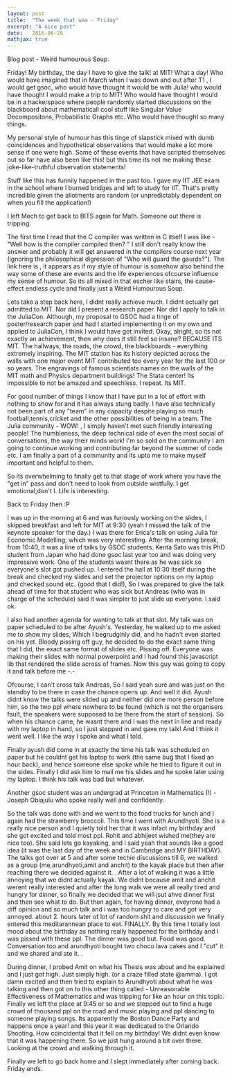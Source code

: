 ```yaml
---
layout: post
title:  "The week that was - Friday"
excerpt: "A nice post"
date:   2016-06-26 
mathjax: true
---
```

Blog post - Weird humourous Soup. 

Friday! My birthday, the day I have to give the talk! at MIT! What a day! Who would have imagined that in March when I was down and out after T1 , I would get gsoc, who would have thought it would be with Julia! who would have thought I would make a trip to MIT! Who would have thought I would be in a hackerspace where people randomly started discussions on the blackboard about mathematicall cool stuff like Singular Value Decompositons, Probabilistic Graphs etc. Who would have thought so many things. 

My personal style of humour has this tinge of slapstick mixed with dumb coincidences and hypothetical observations that would make a lot more sense if one were high. Some of these events that have scripted themselves out so far have also been like this! but this time its not me making these joke-like-truthful observation statements! 

Stuff like this has funnily happened in the past too. I gave my IIT JEE exam in the school where I burned bridges and left to study for IIT. That's pretty incredible given the allotments are random (or unpredictably dependent on when you fill the application!)

I left Mech to get back to BITS again for Math. Someone out there is tripping. 

The first time I read that the C compiler was written in C itself I was like - "Well how is the compiler compiled then? " I still don't really know the answer and probably it will get answered in the compilers course next year (ignoring the philosophical digression of "Who will guard the gaurds?"). The link here is , it appears as if my style of humour is somehow also behind the way some of these are events and the life experiences ofcourse influence my sense of humour. So its all mixed in that escher like stairs, the cause-effect endless cycle and finally just a Weird Humourous Soup. 

Lets take a step back here, I didnt really achieve much. I didnt actually get admitted to MIT. Nor did I present a research paper. Nor did I apply to talk in the JuliaCon. Although, my proposal to GSOC had a tinge of poster/research paper and had I started implementing it on my own and applied to JuliaCon, I think I would have got invited. Okay, alright, so its not exactly an achievement, then why does it still feel so insane? BECAUSE ITS MIT. The hallways, the roads, the crowd, the blackboards - everything extremely inspiring. <insert image> The MIT station has its history depicted across the walls with one major event MIT contributed too every year for the last 100 or so years. The engravings of famous scientists names on the walls of the MIT math and Physics department buildings! The Stata center! Its impossible to not be amazed and speechless. I repeat. Its MIT. 

For good number of things I know that I have put in a lot of effort with nothing to show for and it has always stung badly. I have also technically not been part of any "team" in any capacity despite playing so much football,tennis,cricket and the other possibilities of being in a team. The Julia community - WOW! , I simply haven't met such friendly interesting people! The humbleness, the deep technical side of even the most social of conversations, the way their minds work! I'm so sold on the community I am going to continue working and contributing far beyond the summer of code etc. I am finally a part of a community and its upto me to make myself important and helpful to them.           

So its overwhelming to finally get to that stage of work where you have the "get in" pass and don't need to look from outside wistfully. I get emotional,don't I. Life is interesting. 

Back to Friday then :P 

I was up in the morning at 6 and was furiously working on the slides, I skipped breakfast and left for MIT at 9:30 (yeah I missed the talk of the keynote speaker for the day.) I was there for Erica's talk on using Julia for Economic Modelling, which was very interesting. After the morning break, from 10:40, it was a line of talks by GSOC students. Kenta Sato was this PhD student from Japan who had done gsoc last year too and was doing very impressive work. One of the students wasnt there as he was sick so everyone's slot got pushed up. I entered the hall at 10:30 itself during the break and checked my slides and set the projector options on my laptop and checked sound etc. (good that I did!), So I was prepared to give the talk ahead of time for that student who was sick but Andreas (who was in charge of the schedule) said it was simpler to just slide up everyone. I said ok. 

I also had another agenda for wanting to talk at that slot. My talk was on paper scheduled to be after Ayush's. Yesterday, he walked up to me asked me to show my slides, Which I begrudginly did, and he hadn't even started on his yet. Bloody pissing off guy, he decided to do the exact same thing that I did, the exact same format of slides etc. Pissing off. Everyone was making their slides with normal powerpoint and I had found this javascript lib that rendered the slide across of frames. Now this guy was going to copy it and talk before me -.-

Ofcourse, I can't cross talk Andreas, So I said yeah sure and was just on the standby to be there in case the chance opens up. And well it did. Ayush didnt know the talks were slided up and neither did one more person before him, so the two ppl where nowhere to be found (which is not the organisers fault, the speakers were supposed to be there from the start of session). So when his chance came, he wasnt there and I was the next in line and ready with my laptop in hand, so I just stepped in and gave my talk! And I think it went well. I like the way I spoke and what I told. 

Finally ayush did come in at exactly the time his talk was scheduled on paper but he couldnt get his laptop to work (the same bug that I fixed an hour back), and hence someone else spoke while he tried to figure it out in the sides. Finally I did ask him to mail me his slides and he spoke later using my laptop. I think his talk was bad but whatever. 

Another gsoc student was an undergrad at Princeton in Mathematics (!) - Joseph Obiajulu who spoke really well and confidently.

So the talk was done with and we went to the food trucks for lunch and I again had the strawberry broccoli. This time I went with Arundhyoti. She is a really nice person and  I quietly told her that it was infact my birthday and she got excited and told most ppl. Rohit and abhijeet wished me(they are nice too). She said lets go kayaking, and I said yeah that sounds like a good idea (it was the last day of the week and in Cambridge and MY BIRTHDAY). The talks got over at 5 and after some techie discussions till 6, we walked as a group (me,arundhyoti,amit and anchit) to the kayak place but then after reaching there we decided against it. <insert image of four of us>. After a lot of walking it was a little annoying that we didnt actually kayak. We didnt because amit and anchit werent really interested and after the long walk we were all really tired and hungry for dinner, so finally we decided that we will jsut ahve dinner first and then see what to do. But then again, for having dinner, eveyrone had a diff opinion and so much talk and i was too hungry to care and got very annoyed. about 2. hours later of lot of random shit and discussion we finally entered this meditarannean place to eat. FINALLY. By this time I totally lost mood about the birthday as nothing really happened for the birthday and I was pissed with these ppl. The dinner was good but. Food was good. Conversation too and arundhyoti bought two choco lava cakes and I "cut" it and we shared and ate it. <insert image>. 

During dinner, I probed Amit on what his Thesis was about and he explained and I just got high. Just simply high. (or a craze filled state @amma). I got damn excited and then tried to explain to Arundhyoti about what he was talking and then got on to this other thing called - Unreasonable Effectiveness of Mathematics <insert link> and was tripping for like an hour on this topic. Finally we left the place at 9:45 or so and we stepped out to find a huge crowd of thousand ppl on the road and music playing and ppl dancing to someone playing songs. Its apparently the Boston Dance Party and happens once a year! and this year it was dedicated to the Orlando Shooting. How coincidental that it fell on my birthday! We didnt even know that it was happening there. <insert images> So we just hung around a bit over there. Looking at the crowd and walking through it. 

Finally we left to go back home and I slept immediately after coming back. Friday ends. 


